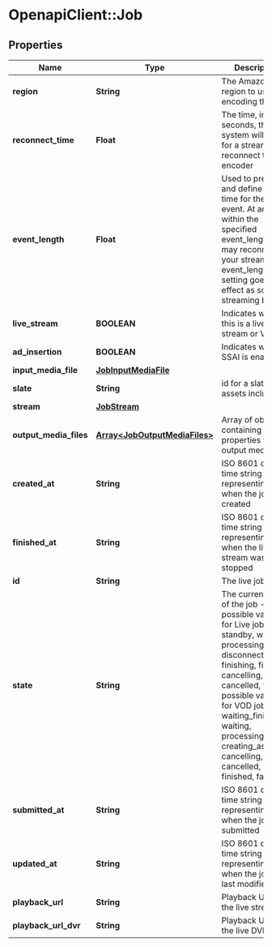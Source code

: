 # OpenapiClient::Job

## Properties
Name | Type | Description | Notes
------------ | ------------- | ------------- | -------------
**region** | **String** | The Amazon AWS region to use for encoding the job | 
**reconnect_time** | **Float** | The time, in seconds, that the system will wait for a stream to reconnect to the encoder | 
**event_length** | **Float** | Used to preset and define an end time for the live event. At any point within the specified event_length you may reconnect to your stream. The event_length setting goes into effect as soon as streaming begins. | 
**live_stream** | **BOOLEAN** | Indicates whether this is a live stream or VOD | 
**ad_insertion** | **BOOLEAN** | Indicates whether SSAI is enabled | 
**input_media_file** | [**JobInputMediaFile**](JobInputMediaFile.md) |  | 
**slate** | **String** | id for a slate of assets included | 
**stream** | [**JobStream**](JobStream.md) |  | 
**output_media_files** | [**Array&lt;JobOutputMediaFiles&gt;**](JobOutputMediaFiles.md) | Array of objects containing properties for the output media files | 
**created_at** | **String** | ISO 8601 date-time string representing when the job was created | [optional] 
**finished_at** | **String** | ISO 8601 date-time string representing when the live stream was stopped | [optional] 
**id** | **String** | The live job id | [optional] 
**state** | **String** | The current state of the job - possible values for Live jobs are standby, waiting, processing, disconnected. finishing, finished, cancelling, cancelled, failed; possible values for VOD jobs are waiting_finish_live, waiting, processing, creating_asset, cancelling, cancelled, finished, failed | [optional] 
**submitted_at** | **String** | ISO 8601 date-time string representing when the job was submitted | [optional] 
**updated_at** | **String** | ISO 8601 date-time string representing when the job was last modified | [optional] 
**playback_url** | **String** | Playback URL for the live stream | [optional] 
**playback_url_dvr** | **String** | Playback URL for the live DVR | [optional] 


